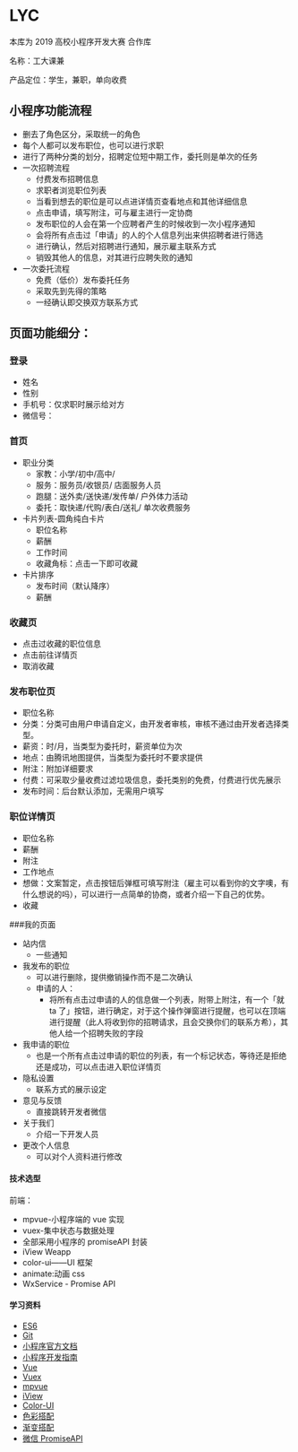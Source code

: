 # LYC

本库为 2019 高校小程序开发大赛 合作库

名称：工大课兼

产品定位：学生，兼职，单向收费

## 小程序功能流程

* 删去了角色区分，采取统一的角色
* 每个人都可以发布职位，也可以进行求职
* 进行了两种分类的划分，招聘定位短中期工作，委托则是单次的任务
* 一次招聘流程
  * 付费发布招聘信息
  * 求职者浏览职位列表
  * 当看到想去的职位是可以点进详情页查看地点和其他详细信息
  * 点击申请，填写附注，可与雇主进行一定协商
  * 发布职位的人会在第一个应聘者产生的时候收到一次小程序通知
  * 会将所有点击过「申请」的人的个人信息列出来供招聘者进行筛选
  * 进行确认，然后对招聘进行通知，展示雇主联系方式
  * 销毁其他人的信息，对其进行应聘失败的通知
* 一次委托流程
  * 免费（低价）发布委托任务
  * 采取先到先得的策略
  * 一经确认即交换双方联系方式

## 页面功能细分：

### 登录

* 姓名
* 性别
* 手机号：仅求职时展示给对方
* 微信号：

### 首页

* 职业分类
  * 家教：小学/初中/高中/
  * 服务：服务员/收银员/ 店面服务人员
  * 跑腿：送外卖/送快递/发传单/ 户外体力活动
  * 委托：取快递/代购/表白/送礼/ 单次收费服务
* 卡片列表-圆角纯白卡片
  * 职位名称
  * 薪酬
  * 工作时间
  * 收藏角标：点击一下即可收藏
* 卡片排序
  * 发布时间（默认降序）
  * 薪酬

### 收藏页

* 点击过收藏的职位信息
* 点击前往详情页
* 取消收藏

### 发布职位页

* 职位名称
* 分类：分类可由用户申请自定义，由开发者审核，审核不通过由开发者选择类型。
* 薪资：时/月，当类型为委托时，薪资单位为次
* 地点：由腾讯地图提供，当类型为委托时不要求提供
* 附注：附加详细要求
* 付费：可采取少量收费过滤垃圾信息，委托类别的免费，付费进行优先展示
* 发布时间：后台默认添加，无需用户填写

### 职位详情页

* 职位名称
* 薪酬
* 附注
* 工作地点
* 想做：文案暂定，点击按钮后弹框可填写附注（雇主可以看到你的文字噢，有什么想说的吗），可以进行一点简单的协商，或者介绍一下自己的优势。
* 收藏

###我的页面

* 站内信
  * 一些通知
* 我发布的职位
  * 可以进行删除，提供撤销操作而不是二次确认
  * 申请的人：
    * 将所有点击过申请的人的信息做一个列表，附带上附注，有一个「就 ta 了」按钮，进行确定，对于这个操作弹窗进行提醒，也可以在顶端进行提醒（此人将收到你的招聘请求，且会交换你们的联系方希），其他人给一个招聘失败的字段
* 我申请的职位
  * 也是一个所有点击过申请的职位的列表，有一个标记状态，等待还是拒绝还是成功，可以点击进入职位详情页
* 隐私设置
  * 联系方式的展示设定
* 意见与反馈
  * 直接跳转开发者微信
* 关于我们
  * 介绍一下开发人员
* 更改个人信息
  * 可以对个人资料进行修改

#### 技术选型

前端：

* mpvue-小程序端的 vue 实现
* vuex-集中状态与数据处理
* 全部采用小程序的 promiseAPI 封装
* iView Weapp
* color-ui——UI 框架
* animate:动画 css
* WxService - Promise API

#### 学习资料

* [ES6](http://es6.ruanyifeng.com/)
* [Git](https://www.liaoxuefeng.com/wiki/0013739516305929606dd18361248578c67b8067c8c017b000)
* [小程序官方文档](https://developers.weixin.qq.com/miniprogram/dev/)
* [小程序开发指南](https://developers.weixin.qq.com/ebook?action=get_post_info&token=935589521&volumn=1&lang=zh_CN&book=miniprogram&docid=0008aeea9a8978ab0086a685851c0a)
* [Vue](https://cn.vuejs.org/)
* [Vuex](https://vuex.vuejs.org/zh/)
* [mpvue](http://mpvue.com/mpvue/)
* [iView](https://weapp.iviewui.com/)
* [Color-UI](https://www.color-ui.com/)
* [色彩搭配](https://www.materialpalette.com)
* [渐变搭配](https://m.okjike.com/originalPosts/5c87f309b9baeb0018afdc0b?source_username=0e026b8b-4f5c-4ad6-97c8-a44bb082334e&utm_source=qq&share_distinct_id=169dd5108a659-0e2f326feec91d-7a1437-2073600-169dd5108aada&share_depth=1)
* [微信 PromiseAPI](https://github.com/skyvow/wx-extend/blob/master/docs/components/service.md)
